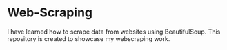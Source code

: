 # Web-Scraping
I have learned how to scrape data from websites using BeautifulSoup. This repository is created to showcase my webscraping work. 
